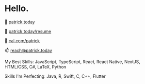 # Hello.

👤 [patrick.today](https://patrick.today)

📄 [patrick.today/resume](https://patrick.today/resume)

📅 [cal.com/patrick](https://cal.com/patrick)

📫 [reach@patrick.today](mailto:contact@patrick.today)

My Best Skills: JavaScript, TypeScript, React, React Native, NextJS, HTML/CSS, C#, LaTeX, Python

Skills I'm Perfecting: Java, R, Swift, C, C++, Flutter
